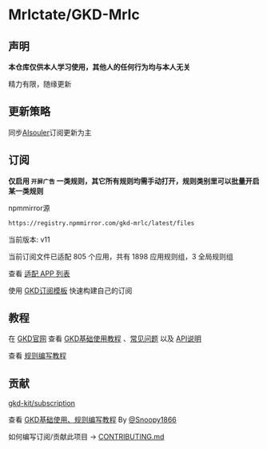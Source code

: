 # Mrlctate/GKD-Mrlc

## 声明

**本仓库仅供本人学习使用，其他人的任何行为均与本人无关**

精力有限，随缘更新

## 更新策略

同步[AIsouler](https://github.com/AIsouler/GKD_subscription)订阅更新为主

## 订阅

**仅启用 `开屏广告` 一类规则，其它所有规则均需手动打开，规则类别里可以批量开启某一类规则**

npmmirror源

```txt
https://registry.npmmirror.com/gkd-mrlc/latest/files
```

当前版本: v11

当前订阅文件已适配 805 个应用，共有 1898 应用规则组，3 全局规则组

查看 [适配 APP 列表](./dist/README.md)

使用 [GKD订阅模板](https://github.com/gkd-kit/subscription-template) 快速构建自己的订阅

## 教程

在 [GKD官网](https://gkd.li/) 查看 [GKD基础使用教程](https://gkd.li/guide/) 、[常见问题](https://gkd.li/guide/faq) 以及 [API说明](https://gkd.li/api/)

查看 [规则编写教程](https://github.com/Snoopy1866/blogs/blob/main/software/gkd/gkd-rule-tutorial/gkd-rule-tutorial.md) 

## 贡献

[gkd-kit/subscription](https://github.com/gkd-kit/subscription)

查看 [GKD基础使用、规则编写教程](https://github.com/Snoopy1866/blogs/tree/main/software/gkd) By [@Snoopy1866](https://github.com/Snoopy1866)

如何编写订阅/贡献此项目 -> [CONTRIBUTING.md](./CONTRIBUTING.md)
